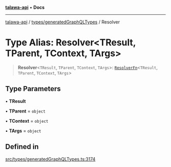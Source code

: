 [**talawa-api**](../../../README.md) • **Docs**

***

[talawa-api](../../../modules.md) / [types/generatedGraphQLTypes](../README.md) / Resolver

# Type Alias: Resolver\<TResult, TParent, TContext, TArgs\>

> **Resolver**\<`TResult`, `TParent`, `TContext`, `TArgs`\>: [`ResolverFn`](ResolverFn.md)\<`TResult`, `TParent`, `TContext`, `TArgs`\>

## Type Parameters

• **TResult**

• **TParent** = `object`

• **TContext** = `object`

• **TArgs** = `object`

## Defined in

[src/types/generatedGraphQLTypes.ts:3174](https://github.com/PalisadoesFoundation/talawa-api/blob/6712e9940a5702665afc506fa9f6e9d7e1dc7991/src/types/generatedGraphQLTypes.ts#L3174)
